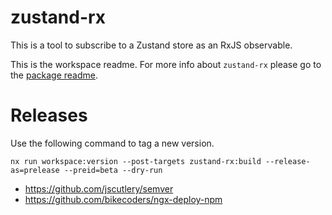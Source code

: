 # zustand-rx

This is a tool to subscribe to a Zustand store as an RxJS observable.

This is the workspace readme. For more info about `zustand-rx` please go to the
[package readme](./libs/zustand-rx/README.md).

# Releases

Use the following command to tag a new version.

```
nx run workspace:version --post-targets zustand-rx:build --release-as=prelease --preid=beta --dry-run
```

- https://github.com/jscutlery/semver
- https://github.com/bikecoders/ngx-deploy-npm
